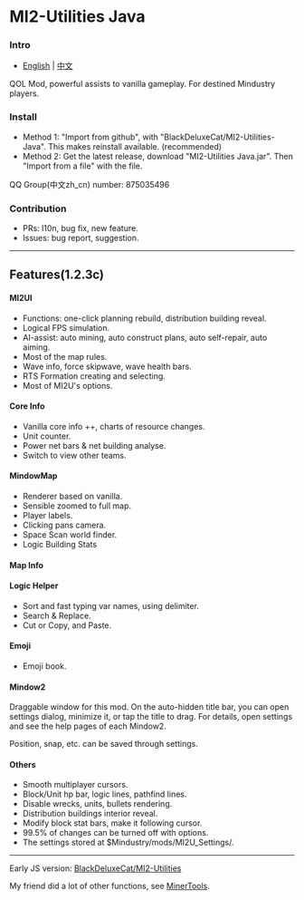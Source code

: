 # MI2-Utilities Java
### Intro
- [English](README.md) | [中文](README_zh.md)

QOL Mod, powerful assists to vanilla gameplay. For destined Mindustry players.

### Install

- Method 1: "Import from github", with "BlackDeluxeCat/MI2-Utilities-Java". This makes reinstall available. (recommended)
- Method 2: Get the latest release, download "MI2-Utilities Java.jar". Then "Import from a file" with the file.

QQ Group(中文zh_cn) number: 875035496

### Contribution
- PRs: l10n, bug fix, new feature.
- Issues: bug report, suggestion.

---

## Features(1.2.3c)

#### MI2UI
- Functions: one-click planning rebuild, distribution building reveal.
- Logical FPS simulation.
- AI-assist: auto mining, auto construct plans, auto self-repair, auto aiming.
- Most of the map rules.
- Wave info, force skipwave, wave health bars.
- RTS Formation creating and selecting.
- Most of MI2U's options.

#### Core Info
- Vanilla core info ++, charts of resource changes.
- Unit counter.
- Power net bars & net building analyse.
- Switch to view other teams.

#### MindowMap
- Renderer based on vanilla.
- Sensible zoomed to full map.
- Player labels.
- Clicking pans camera.
- Space Scan world finder.
- Logic Building Stats

#### Map Info


#### Logic Helper
- Sort and fast typing var names, using delimiter. 
- Search & Replace.
- Cut or Copy, and Paste.

#### Emoji
- Emoji book.

#### Mindow2
Draggable window for this mod. On the auto-hidden title bar, you can open settings dialog, minimize it, or tap the title to drag. For details, open settings and see the help pages of each Mindow2.

Position, snap, etc. can be saved through settings.

#### Others
- Smooth multiplayer cursors.
- Block/Unit hp bar, logic lines, pathfind lines.
- Disable wrecks, units, bullets rendering.
- Distribution buildings interior reveal.
- Modify block stat bars, make it following cursor.
- 99.5% of changes can be turned off with options.
- The settings stored at $Mindustry/mods/MI2U_Settings/.

---

Early JS version: [BlackDeluxeCat/MI2-Utilities](https://github.com/BlackDeluxeCat/MI2-Utilities)

My friend did a lot of other functions, see [MinerTools](https://github.com/RlCCJ/MinerTools).